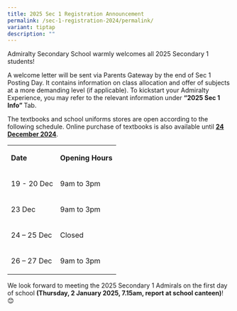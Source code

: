 ```yaml
---
title: 2025 Sec 1 Registration Announcement
permalink: /sec-1-registration-2024/permalink/
variant: tiptap
description: ""
---
```

<p>Admiralty Secondary School warmly welcomes all 2025 Secondary 1 students!</p>
<p>A welcome letter will be sent via Parents Gateway by the end of Sec 1
Posting Day. It contains information on class allocation and offer of subjects
at a more demanding level (if applicable). To kickstart your Admiralty
Experience, you may refer to the relevant information under <strong><a rel="noopener noreferrer nofollow" target="_blank">“2025 Sec 1 Info” </a></strong>Tab.</p>
<p>The textbooks and school uniforms stores are open according to the following
schedule. Online purchase of textbooks is also available until <strong><u>24 December 2024</u></strong>.</p>
<table style="minWidth: 50px">
<colgroup>
<col>
<col>
</colgroup>
<tbody>
<tr>
<td rowspan="1" colspan="1">
<p><strong>Date</strong>
</p>
</td>
<td rowspan="1" colspan="1">
<p><strong>Opening Hours</strong>
</p>
</td>
</tr>
<tr>
<td rowspan="1" colspan="1">
<p>19 - 20 Dec</p>
</td>
<td rowspan="1" colspan="1">
<p>9am to 3pm</p>
</td>
</tr>
<tr>
<td rowspan="1" colspan="1">
<p>23 Dec</p>
</td>
<td rowspan="1" colspan="1">
<p>9am to 3pm</p>
</td>
</tr>
<tr>
<td rowspan="1" colspan="1">
<p>24 – 25 Dec</p>
</td>
<td rowspan="1" colspan="1">
<p>Closed</p>
</td>
</tr>
<tr>
<td rowspan="1" colspan="1">
<p>26 – 27 Dec</p>
</td>
<td rowspan="1" colspan="1">
<p>9am to 3pm</p>
</td>
</tr>
</tbody>
</table>
<p>We look forward to meeting the 2025 Secondary 1 Admirals on the first
day of school <strong>(Thursday, 2 January 2025, 7.15am, report at school canteen)</strong>!
😊</p>
<p></p>